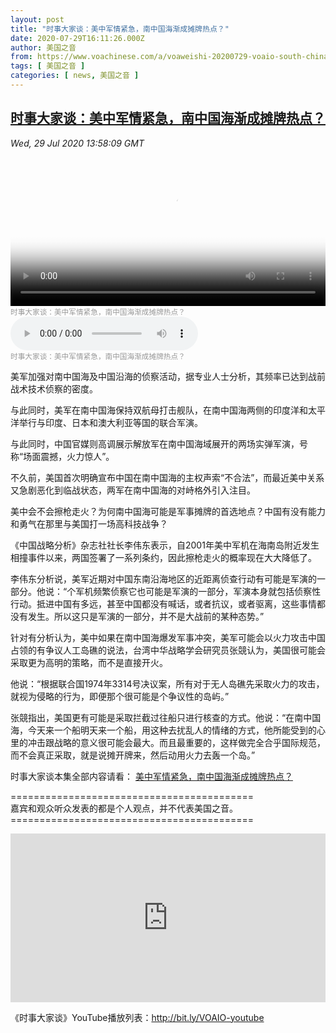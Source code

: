 ```yaml
---
layout: post
title: "时事大家谈：美中军情紧急，南中国海渐成摊牌热点？"
date: 2020-07-29T16:11:26.000Z
author: 美国之音
from: https://www.voachinese.com/a/voaweishi-20200729-voaio-south-china-sea-is-becoming-a-showdown-hotsopt/5522150.html
tags: [ 美国之音 ]
categories: [ news, 美国之音 ]
---
```

<!--1596039086000-->
[时事大家谈：美中军情紧急，南中国海渐成摊牌热点？](https://www.voachinese.com/a/voaweishi-20200729-voaio-south-china-sea-is-becoming-a-showdown-hotsopt/5522150.html)
------

<div>
<div><i>Wed, 29 Jul 2020 13:58:09 GMT</i></div><video poster="https://images.weserv.nl?url=gdb.voanews.com/56076f03-3b9e-477a-8f1d-520617ee481d_tv_r1_s_w900.jpg" src="https://av.voanews.com/Videoroot/Pangeavideo/2020/07/5/56/56076f03-3b9e-477a-8f1d-520617ee481d_240p.mp4" style="width:100%" controls></video><div><small style="color: #999;">时事大家谈：美中军情紧急，南中国海渐成摊牌热点？</small></div><audio src="https://av.voanews.com/clips/VCH/2020/07/29/8a53362b-9aea-48b9-add7-51a8d75789f8.mp3" controls></audio><div><small style="color: #999;">时事大家谈：美中军情紧急，南中国海渐成摊牌热点？</small></div><p>美军加强对南中国海及中国沿海的侦察活动，据专业人士分析，其频率已达到战前战术技术侦察的密度。</p><p>与此同时，美军在南中国海保持双航母打击舰队，在南中国海两侧的印度洋和太平洋举行与印度、日本和澳大利亚等国的联合军演。</p><p>与此同时，中国官媒则高调展示解放军在南中国海域展开的两场实弹军演，号称“场面震撼，火力惊人”。</p><a href="/a/5519188.html"></a><p>不久前，美国首次明确宣布中国在南中国海的主权声索“不合法”，而最近美中关系又急剧恶化到临战状态，两军在南中国海的对峙格外引入注目。</p><p>美中会不会擦枪走火？为何南中国海可能是军事摊牌的首选地点？中国有没有能力和勇气在那里与美国打一场高科技战争？</p><p>《中国战略分析》杂志社社长李伟东表示，自2001年美中军机在海南岛附近发生相撞事件以来，两国签署了一系列条约，因此擦枪走火的概率现在大大降低了。</p><p>李伟东分析说，美军近期对中国东南沿海地区的近距离侦查行动有可能是军演的一部分。他说：“个军机频繁侦察它也可能是军演的一部分，军演本身就包括侦察性行动。抵进中国有多远，甚至中国都没有喊话，或者抗议，或者驱离，这些事情都没有发生。所以这只是军演的一部分，并不是大战前的某种态势。”</p><p>针对有分析认为，美中如果在南中国海爆发军事冲突，美军可能会以火力攻击中国占领的有争议人工岛礁的说法，台湾中华战略学会研究员张競认为，美国很可能会采取更为高明的策略，而不是直接开火。</p><p>他说：“根据联合国1974年3314号决议案，所有对于无人岛礁先采取火力的攻击，就视为侵略的行为，即便那个很可能是个争议性的岛屿。”</p><p>张競指出，美国更有可能是采取拦截过往船只进行核查的方式。他说：“在南中国海，今天来一个船明天来一个船，用这种去扰乱人的情绪的方式，他所能受到的心里的冲击跟战略的意义很可能会最大。而且最重要的，这样做完全合乎国际规范，而不会真正采取，就是说摊开牌来，然后动用火力去轰一个岛。”</p><p>时事大家谈本集全部内容请看： <a class="wsw__a" href="https://www.youtube.com/watch?v=szW61N8ngFg" target="_blank">美中军情紧急，南中国海渐成摊牌热点？</a></p><p>==========================================<br />嘉宾和观众听众发表的都是个人观点，并不代表美国之音。<br />==========================================</p><iframe src="https://www.youtube.com/embed/szW61N8ngFg?&&&enablejsapi=1" frameborder="0" width="100%"  style="min-height:270px" class="external-content YouTube"><a href="https://www.youtube.com/watch?v=szW61N8ngFg&&&">YouTube</a></iframe><p>《时事大家谈》YouTube播放列表：<a class="wsw__a" href="http://bit.ly/VOAIO-youtube" target="_blank">http://bit.ly/VOAIO-youtube</a></p>
</div>
